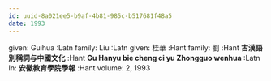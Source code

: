 ```yaml
---
id: uuid-8a021ee5-b9af-4b81-985c-b517681f48a5
date: 1993
---
```


given: Guihua :Latn
family: Liu :Latn
given: 桂華 :Hant
family: 劉 :Hant
**古漢語別稱詞与中國文化** :Hant
**Gu Hanyu bie cheng ci yu Zhongguo wenhua** :Latn
In: 
**安徽教育學院學報** :Hant
volume: 2, 1993